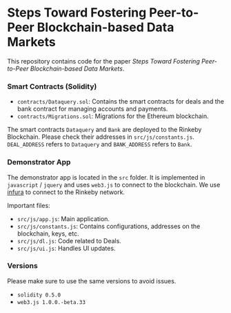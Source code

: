 # Steps Toward Fostering Peer-to-Peer Blockchain-based Data Markets

This repository contains code for the paper <i>Steps Toward Fostering Peer-to-Peer Blockchain-based Data Markets</i>.


### Smart Contracts (Solidity)
* `contracts/Dataquery.sol`: Contains the smart contracts for deals and the bank contract for managing accounts and payments.
* `contracts/Migrations.sol`: Migrations for the Ethereum blockchain.

The smart contracts `Dataquery` and `Bank` are deployed to the Rinkeby Blockchain. Please check their addresses in
`src/js/constants.js`. `DEAL_ADDRESS` refers to `Dataquery` and `BANK_ADDRESS` refers to `Bank`.


### Demonstrator App
The demonstrator app is located in the `src` folder. It is implemented in `javascript` / `jquery` and uses `web3.js` to connect to the blockchain. We use [infura](https://infura.io/) to connect to the Rinkeby network.

Important files:
* `src/js/app.js`:  Main application.
* `src/js/constants.js`: Contains configurations, addresses on the blockchain, keys, etc.
* `src/js/dl.js`: Code related to Deals.
* `src/js/ui.js`: Handles UI updates.



### Versions
Please make sure to use the same versions to avoid issues.

* `solidity 0.5.0`
* `web3.js 1.0.0.-beta.33`


